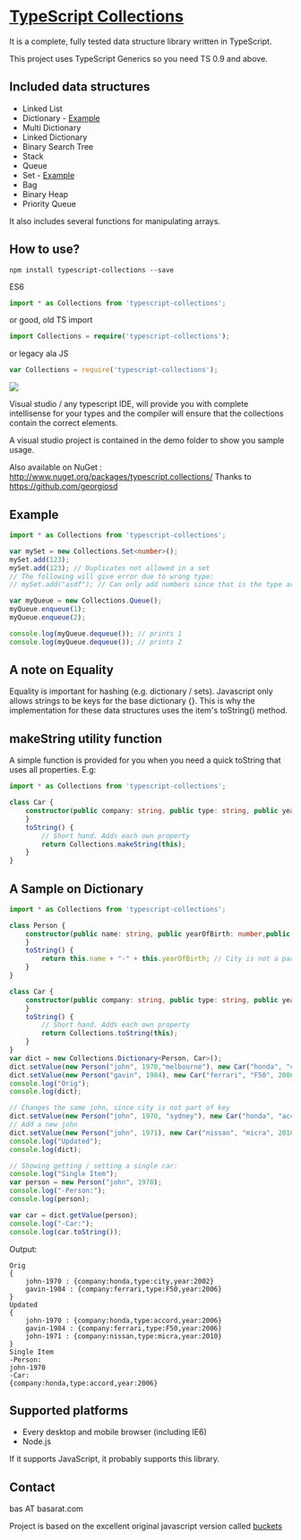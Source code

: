 [TypeScript Collections](https://github.com/basarat/typescript-collections/)
====================
It is a complete, fully tested data structure library written in TypeScript.

This project uses TypeScript Generics so you need TS 0.9 and above.

Included data structures
---------------------

- Linked List
- Dictionary - [Example](#a-sample-on-dictionary)
- Multi Dictionary
- Linked Dictionary
- Binary Search Tree
- Stack
- Queue
- Set - [Example](#example)
- Bag
- Binary Heap
- Priority Queue

It also includes several functions for manipulating arrays.

How to use?
--------------------

`npm install typescript-collections --save`

ES6
```typescript
import * as Collections from 'typescript-collections';
```
or good, old TS import
```typescript
import Collections = require('typescript-collections');
```
or legacy ala JS
```typescript
var Collections = require('typescript-collections');
```

![](https://zippy.gfycat.com/SeriousPointlessCob.gif)

Visual studio / any typescript IDE, will provide you with complete intellisense for your types and the compiler will 
ensure that the collections contain the correct elements. 

A visual studio project is contained in the demo folder to show you sample usage. 

Also available on NuGet : http://www.nuget.org/packages/typescript.collections/ 
Thanks to https://github.com/georgiosd

Example
--------------------
```typescript
import * as Collections from 'typescript-collections';

var mySet = new Collections.Set<number>(); 
mySet.add(123);
mySet.add(123); // Duplicates not allowed in a set 
// The following will give error due to wrong type: 
// mySet.add("asdf"); // Can only add numbers since that is the type argument. 

var myQueue = new Collections.Queue();
myQueue.enqueue(1);
myQueue.enqueue(2);

console.log(myQueue.dequeue()); // prints 1
console.log(myQueue.dequeue()); // prints 2 
```

A note on Equality
-------------------
Equality is important for hashing (e.g. dictionary / sets). Javascript only allows strings to be keys for the base dictionary {}.
This is why the implementation for these data structures uses the item's toString() method.


makeString utility function
-------------------

A simple function is provided for you when you need a quick toString that uses all properties. E.g: 
```typescript
import * as Collections from 'typescript-collections';

class Car {
    constructor(public company: string, public type: string, public year: number) {
    }
    toString() {
        // Short hand. Adds each own property 
        return Collections.makeString(this);
    }
}
```

A Sample on Dictionary
---------------------

```typescript
import * as Collections from 'typescript-collections';

class Person {
    constructor(public name: string, public yearOfBirth: number,public city?:string) {
    }
    toString() {
        return this.name + "-" + this.yearOfBirth; // City is not a part of the key. 
    }
}

class Car {
    constructor(public company: string, public type: string, public year: number) {
    }
    toString() {
        // Short hand. Adds each own property 
        return Collections.toString(this);
    }
}
var dict = new Collections.Dictionary<Person, Car>();
dict.setValue(new Person("john", 1970,"melbourne"), new Car("honda", "city", 2002));
dict.setValue(new Person("gavin", 1984), new Car("ferrari", "F50", 2006));
console.log("Orig");
console.log(dict);

// Changes the same john, since city is not part of key 
dict.setValue(new Person("john", 1970, "sydney"), new Car("honda", "accord", 2006)); 
// Add a new john
dict.setValue(new Person("john", 1971), new Car("nissan", "micra", 2010)); 
console.log("Updated");
console.log(dict);

// Showing getting / setting a single car: 
console.log("Single Item");
var person = new Person("john", 1970); 
console.log("-Person:");
console.log(person);

var car = dict.getValue(person);
console.log("-Car:");
console.log(car.toString());
```
Output: 
```
Orig
{
    john-1970 : {company:honda,type:city,year:2002}
	gavin-1984 : {company:ferrari,type:F50,year:2006}
}
Updated
{
	john-1970 : {company:honda,type:accord,year:2006}
	gavin-1984 : {company:ferrari,type:F50,year:2006}
	john-1971 : {company:nissan,type:micra,year:2010}
}
Single Item
-Person:
john-1970
-Car:
{company:honda,type:accord,year:2006}
```

Supported platforms
--------------------

- Every desktop and mobile browser (including IE6)
- Node.js

If it supports JavaScript, it probably supports this library.

Contact
--------------------

bas AT basarat.com 

Project is based on the excellent original javascript version called [buckets](https://github.com/mauriciosantos/buckets)
